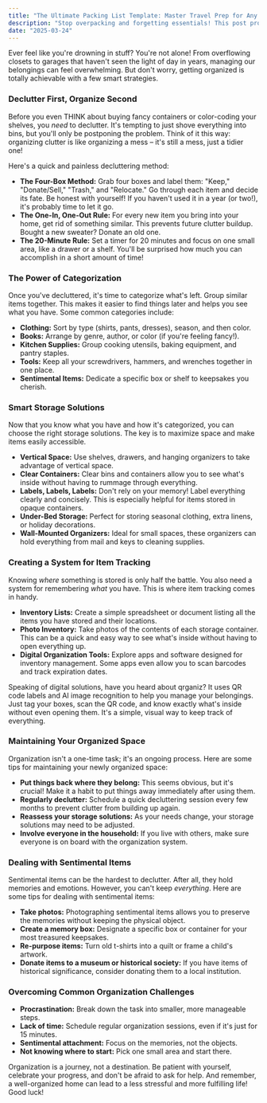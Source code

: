 ```yaml
---
title: "The Ultimate Packing List Template: Master Travel Prep for Any Trip"
description: "Stop overpacking and forgetting essentials! This post provides a customizable packing list template you can adapt for business trips, weekend getaways, and long vacations, ensuring you have everything you need, right where you expect it."
date: "2025-03-24"
---
```


Ever feel like you're drowning in stuff? You're not alone! From overflowing closets to garages that haven't seen the light of day in years, managing our belongings can feel overwhelming. But don't worry, getting organized is totally achievable with a few smart strategies.

### Declutter First, Organize Second

Before you even THINK about buying fancy containers or color-coding your shelves, you *need* to declutter. It's tempting to just shove everything into bins, but you'll only be postponing the problem. Think of it this way: organizing clutter is like organizing a mess – it's still a mess, just a tidier one!

Here's a quick and painless decluttering method:

*   **The Four-Box Method:** Grab four boxes and label them: "Keep," "Donate/Sell," "Trash," and "Relocate." Go through each item and decide its fate. Be honest with yourself! If you haven't used it in a year (or two!), it's probably time to let it go.
*   **The One-In, One-Out Rule:** For every new item you bring into your home, get rid of something similar. This prevents future clutter buildup. Bought a new sweater? Donate an old one.
*   **The 20-Minute Rule:** Set a timer for 20 minutes and focus on one small area, like a drawer or a shelf. You'll be surprised how much you can accomplish in a short amount of time!

### The Power of Categorization

Once you've decluttered, it's time to categorize what's left. Group similar items together. This makes it easier to find things later and helps you see what you have. Some common categories include:

*   **Clothing:** Sort by type (shirts, pants, dresses), season, and then color.
*   **Books:** Arrange by genre, author, or color (if you're feeling fancy!).
*   **Kitchen Supplies:** Group cooking utensils, baking equipment, and pantry staples.
*   **Tools:** Keep all your screwdrivers, hammers, and wrenches together in one place.
*   **Sentimental Items:** Dedicate a specific box or shelf to keepsakes you cherish.

### Smart Storage Solutions

Now that you know what you have and how it's categorized, you can choose the right storage solutions. The key is to maximize space and make items easily accessible.

*   **Vertical Space:** Use shelves, drawers, and hanging organizers to take advantage of vertical space.
*   **Clear Containers:** Clear bins and containers allow you to see what's inside without having to rummage through everything.
*   **Labels, Labels, Labels:** Don't rely on your memory! Label everything clearly and concisely. This is especially helpful for items stored in opaque containers.
*   **Under-Bed Storage:** Perfect for storing seasonal clothing, extra linens, or holiday decorations.
*   **Wall-Mounted Organizers:** Ideal for small spaces, these organizers can hold everything from mail and keys to cleaning supplies.

### Creating a System for Item Tracking

Knowing *where* something is stored is only half the battle. You also need a system for remembering *what* you have. This is where item tracking comes in handy.

*   **Inventory Lists:** Create a simple spreadsheet or document listing all the items you have stored and their locations.
*   **Photo Inventory:** Take photos of the contents of each storage container. This can be a quick and easy way to see what's inside without having to open everything up.
*   **Digital Organization Tools:** Explore apps and software designed for inventory management. Some apps even allow you to scan barcodes and track expiration dates.

Speaking of digital solutions, have you heard about qrganiz? It uses QR code labels and AI image recognition to help you manage your belongings. Just tag your boxes, scan the QR code, and know exactly what's inside without even opening them. It's a simple, visual way to keep track of everything.

### Maintaining Your Organized Space

Organization isn't a one-time task; it's an ongoing process. Here are some tips for maintaining your newly organized space:

*   **Put things back where they belong:** This seems obvious, but it's crucial! Make it a habit to put things away immediately after using them.
*   **Regularly declutter:** Schedule a quick decluttering session every few months to prevent clutter from building up again.
*   **Reassess your storage solutions:** As your needs change, your storage solutions may need to be adjusted.
*   **Involve everyone in the household:** If you live with others, make sure everyone is on board with the organization system.

### Dealing with Sentimental Items

Sentimental items can be the hardest to declutter. After all, they hold memories and emotions. However, you can't keep *everything*. Here are some tips for dealing with sentimental items:

*   **Take photos:** Photographing sentimental items allows you to preserve the memories without keeping the physical object.
*   **Create a memory box:** Designate a specific box or container for your most treasured keepsakes.
*   **Re-purpose items:** Turn old t-shirts into a quilt or frame a child's artwork.
*   **Donate items to a museum or historical society:** If you have items of historical significance, consider donating them to a local institution.

### Overcoming Common Organization Challenges

*   **Procrastination:** Break down the task into smaller, more manageable steps.
*   **Lack of time:** Schedule regular organization sessions, even if it's just for 15 minutes.
*   **Sentimental attachment:** Focus on the memories, not the objects.
*   **Not knowing where to start:** Pick one small area and start there.

Organization is a journey, not a destination. Be patient with yourself, celebrate your progress, and don't be afraid to ask for help. And remember, a well-organized home can lead to a less stressful and more fulfilling life! Good luck!